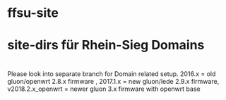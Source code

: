 # ffsu-site
# site-dirs für Rhein-Sieg Domains
#
Please look into separate branch for Domain related setup.
2016.x = old gluon/openwrt 2.8.x firmware , 2017.1.x = new gluon/lede 2.9.x firmware, v2018.2.x_openwrt = newer gluon 3.x firmware with openwrt base
